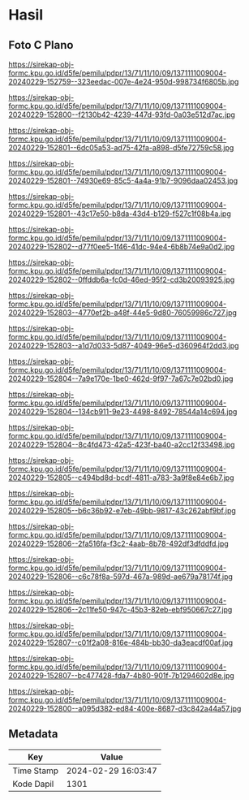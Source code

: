 # Hasil

## Foto C Plano

https://sirekap-obj-formc.kpu.go.id/d5fe/pemilu/pdpr/13/71/11/10/09/1371111009004-20240229-152759--323eedac-007e-4e24-950d-998734f6805b.jpg

https://sirekap-obj-formc.kpu.go.id/d5fe/pemilu/pdpr/13/71/11/10/09/1371111009004-20240229-152800--f2130b42-4239-447d-93fd-0a03e512d7ac.jpg

https://sirekap-obj-formc.kpu.go.id/d5fe/pemilu/pdpr/13/71/11/10/09/1371111009004-20240229-152801--6dc05a53-ad75-42fa-a898-d5fe72759c58.jpg

https://sirekap-obj-formc.kpu.go.id/d5fe/pemilu/pdpr/13/71/11/10/09/1371111009004-20240229-152801--74930e69-85c5-4a4a-91b7-9096daa02453.jpg

https://sirekap-obj-formc.kpu.go.id/d5fe/pemilu/pdpr/13/71/11/10/09/1371111009004-20240229-152801--43c17e50-b8da-43d4-b129-f527c1f08b4a.jpg

https://sirekap-obj-formc.kpu.go.id/d5fe/pemilu/pdpr/13/71/11/10/09/1371111009004-20240229-152802--d77f0ee5-1f46-41dc-94e4-6b8b74e9a0d2.jpg

https://sirekap-obj-formc.kpu.go.id/d5fe/pemilu/pdpr/13/71/11/10/09/1371111009004-20240229-152802--0ffddb6a-fc0d-46ed-95f2-cd3b20093925.jpg

https://sirekap-obj-formc.kpu.go.id/d5fe/pemilu/pdpr/13/71/11/10/09/1371111009004-20240229-152803--4770ef2b-a48f-44e5-9d80-76059986c727.jpg

https://sirekap-obj-formc.kpu.go.id/d5fe/pemilu/pdpr/13/71/11/10/09/1371111009004-20240229-152803--a1d7d033-5d87-4049-96e5-d360964f2dd3.jpg

https://sirekap-obj-formc.kpu.go.id/d5fe/pemilu/pdpr/13/71/11/10/09/1371111009004-20240229-152804--7a9e170e-1be0-462d-9f97-7a67c7e02bd0.jpg

https://sirekap-obj-formc.kpu.go.id/d5fe/pemilu/pdpr/13/71/11/10/09/1371111009004-20240229-152804--134cb911-9e23-4498-8492-78544a14c694.jpg

https://sirekap-obj-formc.kpu.go.id/d5fe/pemilu/pdpr/13/71/11/10/09/1371111009004-20240229-152804--8c4fd473-42a5-423f-ba40-a2cc12f33498.jpg

https://sirekap-obj-formc.kpu.go.id/d5fe/pemilu/pdpr/13/71/11/10/09/1371111009004-20240229-152805--c494bd8d-bcdf-4811-a783-3a9f8e84e6b7.jpg

https://sirekap-obj-formc.kpu.go.id/d5fe/pemilu/pdpr/13/71/11/10/09/1371111009004-20240229-152805--b6c36b92-e7eb-49bb-9817-43c262abf9bf.jpg

https://sirekap-obj-formc.kpu.go.id/d5fe/pemilu/pdpr/13/71/11/10/09/1371111009004-20240229-152806--2fa516fa-f3c2-4aab-8b78-492df3dfddfd.jpg

https://sirekap-obj-formc.kpu.go.id/d5fe/pemilu/pdpr/13/71/11/10/09/1371111009004-20240229-152806--c6c78f8a-597d-467a-989d-ae679a78174f.jpg

https://sirekap-obj-formc.kpu.go.id/d5fe/pemilu/pdpr/13/71/11/10/09/1371111009004-20240229-152806--2c11fe50-947c-45b3-82eb-ebf950667c27.jpg

https://sirekap-obj-formc.kpu.go.id/d5fe/pemilu/pdpr/13/71/11/10/09/1371111009004-20240229-152807--c01f2a08-816e-484b-bb30-da3eacdf00af.jpg

https://sirekap-obj-formc.kpu.go.id/d5fe/pemilu/pdpr/13/71/11/10/09/1371111009004-20240229-152807--bc477428-fda7-4b80-901f-7b1294602d8e.jpg

https://sirekap-obj-formc.kpu.go.id/d5fe/pemilu/pdpr/13/71/11/10/09/1371111009004-20240229-152800--a095d382-ed84-400e-8687-d3c842a44a57.jpg


## Metadata

| Key        | Value               |
| ---------- | ------------------- |
| Time Stamp | 2024-02-29 16:03:47 |
| Kode Dapil | 1301                |



